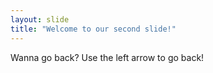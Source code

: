 ```yaml
---
layout: slide
title: "Welcome to our second slide!"
---
```

Wanna go back?
Use the left arrow to go back!
